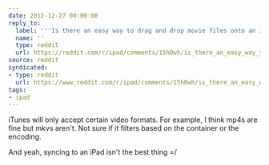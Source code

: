 ```yaml
---
date: 2012-12-27 00:00:00
reply_to:
  label: '''Is there an easy way to drag and drop movie files onto an iPad?'' on /r/ipad'
  name: ''
  type: reddit
  url: https://reddit.com/r/ipad/comments/15h0wh/is_there_an_easy_way_to_drag_and_drop_movie_files/
source: reddit
syndicated:
- type: reddit
  url: https://www.reddit.com/r/ipad/comments/15h0wh/is_there_an_easy_way_to_drag_and_drop_movie_files/c7md2gw/
tags:
- ipad
---
```


iTunes will only accept certain video formats. For example, I think mp4s are fine but mkvs aren't. Not sure if it filters based on the container or the encoding.

And yeah, syncing to an iPad isn't the best thing =/